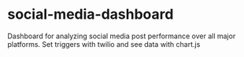 # social-media-dashboard
Dashboard for analyzing social media post performance over all major platforms. Set triggers with twilio and see data with chart.js
